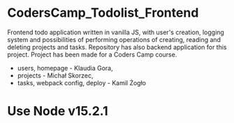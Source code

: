 # CodersCamp_Todolist_Frontend

Frontend todo application written in vanilla JS, with user's creation, logging system and possibilities of performing operations of creating, reading and deleting projects and tasks. Repository has also backend application for this project. Project has been made for a Coders Camp course.

- users, homepage - Klaudia Gora,
- projects - Michał Skorzec,
- tasks, webpack config, deploy - Kamil Żogło

# Use Node v15.2.1
